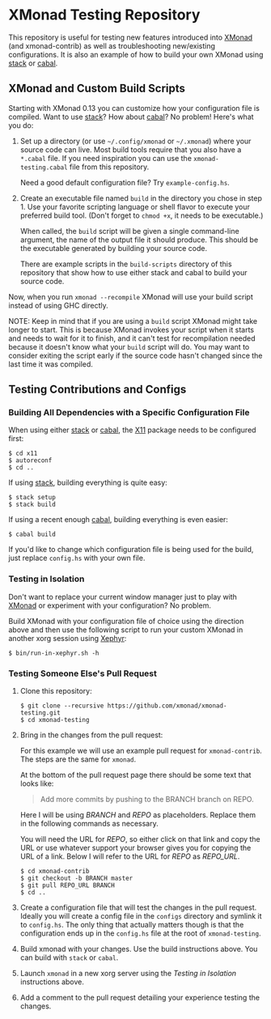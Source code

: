 # XMonad Testing Repository

This repository is useful for testing new features introduced into
[XMonad][] (and xmonad-contrib) as well as troubleshooting
new/existing configurations.  It is also an example of how to build
your own XMonad using [stack][] or [cabal][].

## XMonad and Custom Build Scripts

Starting with XMonad 0.13 you can customize how your configuration
file is compiled.  Want to use [stack][]?  How about [cabal][]?  No
problem!  Here's what you do:

  1. Set up a directory (or use `~/.config/xmonad` or `~/.xmonad`)
     where your source code can live.  Most build tools require that
     you also have a `*.cabal` file.  If you need inspiration you
     can use the `xmonad-testing.cabal` file from this repository.

     Need a good default configuration file?  Try `example-config.hs`.

  2. Create an executable file named `build` in the directory you
     chose in step 1.  Use your favorite scripting language or shell
     flavor to execute your preferred build tool.  (Don't forget to
     `chmod +x`, it needs to be executable.)

     When called, the `build` script will be given a single
     command-line argument, the name of the output file it should
     produce.  This should be the executable generated by building
     your source code.

     There are example scripts in the `build-scripts` directory of
     this repository that show how to use either stack and cabal to
     build your source code.

Now, when you run `xmonad --recompile` XMonad will use your build
script instead of using GHC directly.

NOTE: Keep in mind that if you are using a `build` script XMonad might
take longer to start.  This is because XMonad invokes your script when
it starts and needs to wait for it to finish, and it can't test for
recompilation needed because it doesn't know what your `build` script
will do.  You may want to consider exiting the script early if the
source code hasn't changed since the last time it was compiled.

## Testing Contributions and Configs

### Building All Dependencies with a Specific Configuration File

When using either [stack][] or [cabal][], the [X11][] package needs to be
configured first:

    $ cd x11
    $ autoreconf
    $ cd ..

If using [stack][], building everything is quite easy:

    $ stack setup
    $ stack build

If using a recent enough [cabal][], building everything is even easier:

    $ cabal build

If you'd like to change which configuration file is being used for the
build, just replace `config.hs` with your own file.

### Testing in Isolation

Don't want to replace your current window manager just to play with
[XMonad][] or experiment with your configuration?  No problem.

Build XMonad with your configuration file of choice using the
direction above and then use the following script to run your custom
XMonad in another xorg session using [Xephyr][]:

    $ bin/run-in-xephyr.sh -h

### Testing Someone Else's Pull Request

  1. Clone this repository:

         $ git clone --recursive https://github.com/xmonad/xmonad-testing.git
         $ cd xmonad-testing

  2. Bring in the changes from the pull request:

     For this example we will use an example pull request for
     `xmonad-contrib`.  The steps are the same for `xmonad`.

     At the bottom of the pull request page there should be some text
     that looks like:

     > Add more commits by pushing to the BRANCH branch on REPO.

     Here I will be using *BRANCH* and *REPO* as placeholders.
     Replace them in the following commands as necessary.

     You will need the URL for *REPO*, so either click on that link
     and copy the URL or use whatever support your browser gives you
     for copying the URL of a link.  Below I will refer to the URL for
     *REPO* as *REPO_URL*.

         $ cd xmonad-contrib
         $ git checkout -b BRANCH master
         $ git pull REPO_URL BRANCH
         $ cd ..

  3. Create a configuration file that will test the changes in the
     pull request.  Ideally you will create a config file in the
     `configs` directory and symlink it to `config.hs`.  The only
     thing that actually matters though is that the configuration ends
     up in the `config.hs` file at the root of `xmonad-testing`.

  4. Build xmonad with your changes.  Use the build instructions
     above.  You can build with `stack` or `cabal`.

  5. Launch `xmonad` in a new xorg server using the *Testing in
     Isolation* instructions above.

  6. Add a comment to the pull request detailing your experience
     testing the changes.

[xmonad]: http://xmonad.org/
[stack]: https://docs.haskellstack.org/en/stable/README/
[cabal]: http://cabal.readthedocs.io/en/latest/nix-local-build-overview.html
[xephyr]: https://www.freedesktop.org/wiki/Software/Xephyr/
[X11]: https://github.com/xmonad/X11
